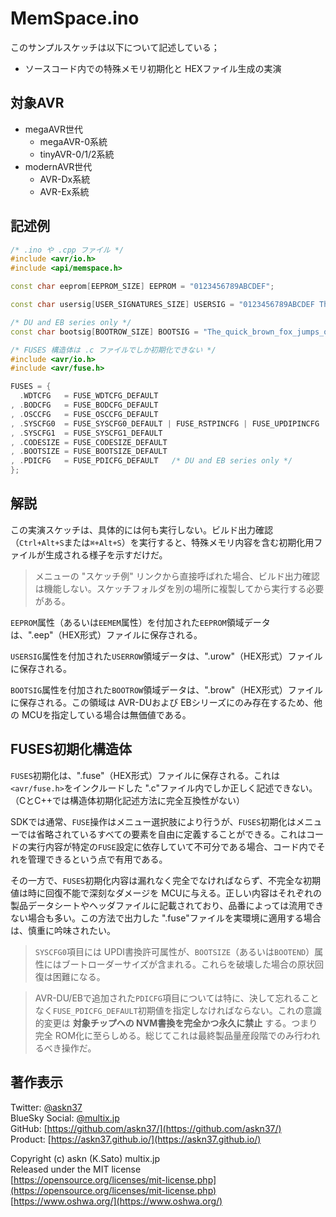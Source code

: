 # MemSpace.ino

このサンプルスケッチは以下について記述している；

- ソースコード内での特殊メモリ初期化と HEXファイル生成の実演

## 対象AVR

- megaAVR世代
  - megaAVR-0系統
  - tinyAVR-0/1/2系統
- modernAVR世代
  - AVR-Dx系統
  - AVR-Ex系統

## 記述例

```cpp
/* .ino や .cpp ファイル */
#include <avr/io.h>
#include <api/memspace.h>

const char eeprom[EEPROM_SIZE] EEPROM = "0123456789ABCDEF";

const char usersig[USER_SIGNATURES_SIZE] USERSIG = "0123456789ABCDEF The_quick_brown_fox_jumps_over_the_lazy_dog.";

/* DU and EB series only */
const char bootsig[BOOTROW_SIZE] BOOTSIG = "The_quick_brown_fox_jumps_over_the_lazy_dog. 0123456789abcdef";
```

```c
/* FUSES 構造体は .c ファイルでしか初期化できない */
#include <avr/io.h>
#include <avr/fuse.h>

FUSES = {
  .WDTCFG   = FUSE_WDTCFG_DEFAULT
, .BODCFG   = FUSE_BODCFG_DEFAULT
, .OSCCFG   = FUSE_OSCCFG_DEFAULT
, .SYSCFG0  = FUSE_SYSCFG0_DEFAULT | FUSE_RSTPINCFG | FUSE_UPDIPINCFG
, .SYSCFG1  = FUSE_SYSCFG1_DEFAULT
, .CODESIZE = FUSE_CODESIZE_DEFAULT
, .BOOTSIZE = FUSE_BOOTSIZE_DEFAULT
, .PDICFG   = FUSE_PDICFG_DEFAULT   /* DU and EB series only */
};
```

## 解説

この実演スケッチは、具体的には何も実行しない。ビルド出力確認（`Ctrl+Alt+S`または`⌘+Alt+S`）を実行すると、特殊メモリ内容を含む初期化用ファイルが生成される様子を示すだけだ。

> メニューの "スケッチ例" リンクから直接呼ばれた場合、ビルド出力確認は機能しない。スケッチフォルダを別の場所に複製してから実行する必要がある。

`EEPROM`属性（あるいは`EEMEM`属性）を付加された`EEPROM`領域データは、".eep"（HEX形式）ファイルに保存される。

`USERSIG`属性を付加された`USERROW`領域データは、".urow"（HEX形式）ファイルに保存される。

`BOOTSIG`属性を付加された`BOOTROW`領域データは、".brow"（HEX形式）ファイルに保存される。この領域は AVR-DUおよび EBシリーズにのみ存在するため、他の MCUを指定している場合は無価値である。

## FUSES初期化構造体

`FUSES`初期化は、".fuse"（HEX形式）ファイルに保存される。これは`<avr/fuse.h>`をインクルードした ".c"ファイル内でしか正しく記述できない。（CとC++では構造体初期化記述方法に完全互換性がない）

SDKでは通常、`FUSE`操作はメニュー選択肢により行うが、`FUSES`初期化はメニューでは省略されているすべての要素を自由に定義することができる。これはコードの実行内容が特定の`FUSE`設定に依存していて不可分である場合、コード内でそれを管理できるという点で有用である。

その一方で、`FUSES`初期化内容は漏れなく完全でなければならず、不完全な初期値は時に回復不能で深刻なダメージを MCUに与える。正しい内容はそれぞれの製品データシートやヘッダファイルに記載されており、品番によっては流用できない場合も多い。この方法で出力した ".fuse"ファイルを実環境に適用する場合は、慎重に吟味されたい。

> `SYSCFG0`項目には UPDI書換許可属性が、`BOOTSIZE`（あるいは`BOOTEND`）属性にはブートローダーサイズが含まれる。これらを破壊した場合の原状回復は困難になる。

> AVR-DU/EBで追加された`PDICFG`項目については特に、決して忘れることなく`FUSE_PDICFG_DEFAULT`初期値を指定しなければならない。これの意識的変更は __対象チップへの NVM書換を完全かつ永久に禁止__ する。つまり完全 ROM化に至らしめる。総じてこれは最終製品量産段階でのみ行われるべき操作だ。

## 著作表示

Twitter: [@askn37](https://twitter.com/askn37) \
BlueSky Social: [@multix.jp](https://bsky.app/profile/multix.jp) \
GitHub: [https://github.com/askn37/](https://github.com/askn37/) \
Product: [https://askn37.github.io/](https://askn37.github.io/)

Copyright (c) askn (K.Sato) multix.jp \
Released under the MIT license \
[https://opensource.org/licenses/mit-license.php](https://opensource.org/licenses/mit-license.php) \
[https://www.oshwa.org/](https://www.oshwa.org/)
